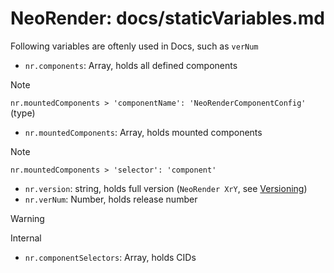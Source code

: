 # NeoRender: docs/staticVariables.md
Following variables are oftenly used in Docs, such as `verNum`

- `nr.components`: Array, holds all defined components
> [!NOTE]  
> `nr.mountedComponents > 'componentName': 'NeoRenderComponentConfig'` (type)
- `nr.mountedComponents`: Array, holds mounted components
> [!NOTE]  
> `nr.mountedComponents > 'selector': 'component'`
- `nr.version`: string, holds full version (`NeoRender XrY`, see [Versioning](versioning.md))
- `nr.verNum`: Number, holds release number

> [!WARNING]  
> Internal
- `nr.componentSelectors`: Array, holds CIDs